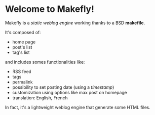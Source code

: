 # Welcome to Makefly!

Makefly is a *static weblog engine* working thanks to a BSD **makefile**.

It's composed of:

  * home page
  * post's list
  * tag's list

and includes somes functionalities like:

  * RSS feed
  * tags
  * permalink
  * possibility to set posting date (using a _timestamp_)
  * customization using options like max post on homepage
  * translation: English, French

In fact, it's a lightweight weblog engine that generate some HTML files.

